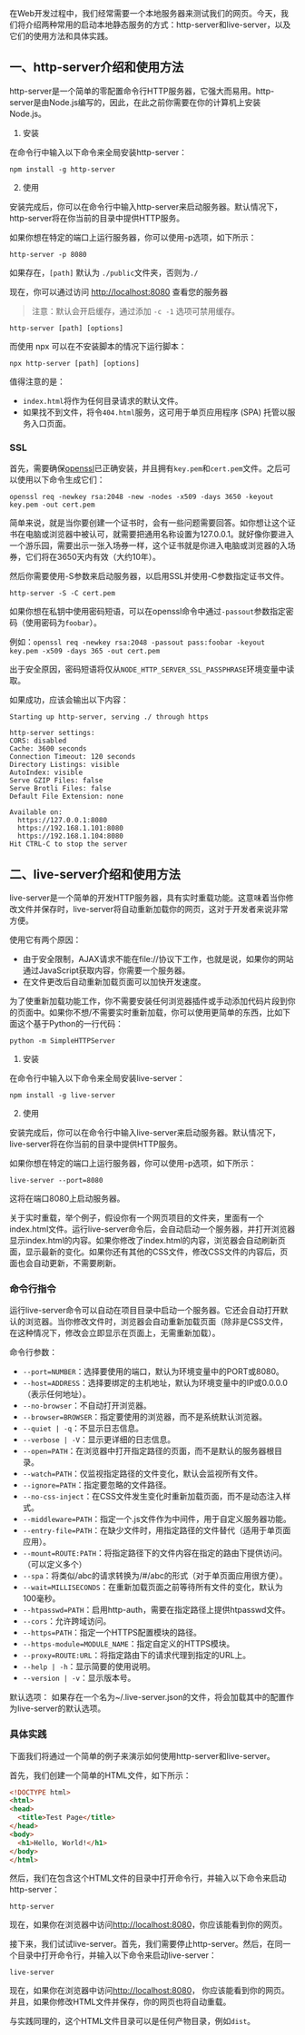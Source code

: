 在Web开发过程中，我们经常需要一个本地服务器来测试我们的网页。今天，我们将介绍两种常用的启动本地静态服务的方式：http-server和live-server，以及它们的使用方法和具体实践。

## 一、http-server介绍和使用方法

http-server是一个简单的零配置命令行HTTP服务器，它强大而易用。http-server是由Node.js编写的，因此，在此之前你需要在你的计算机上安装Node.js。

1.  安装

在命令行中输入以下命令来全局安装http-server：

```
npm install -g http-server
```

2.  使用

安装完成后，你可以在命令行中输入http-server来启动服务器。默认情况下，http-server将在你当前的目录中提供HTTP服务。

如果你想在特定的端口上运行服务器，你可以使用-p选项，如下所示：

```
http-server -p 8080
```

如果存在，`[path]` 默认为 `./public`文件夹，否则为`./`

现在，你可以通过访问 [http://localhost:8080](http://localhost:8080/) 查看您的服务器

> 注意：默认会开启缓存，通过添加 `-c -1` 选项可禁用缓存。

```
http-server [path] [options]
```

而使用 npx 可以在不安装脚本的情况下运行脚本：

```
npx http-server [path] [options]
```

值得注意的是：

-   `index.html`将作为任何目录请求的默认文件。
-   如果找不到文件，将令`404.html`服务，这可用于单页应用程序 (SPA) 托管以服务入口页面。

### SSL

首先，需要确保[openssl](https://github.com/openssl/openssl)已正确安装，并且拥有`key.pem`和`cert.pem`文件。之后可以使用以下命令生成它们：

```
openssl req -newkey rsa:2048 -new -nodes -x509 -days 3650 -keyout key.pem -out cert.pem
```

简单来说，就是当你要创建一个证书时，会有一些问题需要回答。如你想让这个证书在电脑或浏览器中被认可，就需要把通用名称设置为127.0.0.1。就好像你要进入一个游乐园，需要出示一张入场券一样，这个证书就是你进入电脑或浏览器的入场券，它们将在3650天内有效（大约10年）。

然后你需要使用-S参数来启动服务器，以启用SSL并使用-C参数指定证书文件。

```
http-server -S -C cert.pem
```

如果你想在私钥中使用密码短语，可以在openssl命令中通过`-passout`参数指定密码（使用密码为`foobar`）。

例如：`openssl req -newkey rsa:2048 -passout pass:foobar -keyout key.pem -x509 -days 365 -out cert.pem`

出于安全原因，密码短语将仅从`NODE_HTTP_SERVER_SSL_PASSPHRASE`环境变量中读取。

如果成功，应该会输出以下内容：

```
Starting up http-server, serving ./ through https

http-server settings:
CORS: disabled
Cache: 3600 seconds
Connection Timeout: 120 seconds
Directory Listings: visible
AutoIndex: visible
Serve GZIP Files: false
Serve Brotli Files: false
Default File Extension: none

Available on:
  https://127.0.0.1:8080
  https://192.168.1.101:8080
  https://192.168.1.104:8080
Hit CTRL-C to stop the server
```

## 二、live-server介绍和使用方法

live-server是一个简单的开发HTTP服务器，具有实时重载功能。这意味着当你修改文件并保存时，live-server将自动重新加载你的网页，这对于开发者来说非常方便。

使用它有两个原因：

-   由于安全限制，AJAX请求不能在file://协议下工作，也就是说，如果你的网站通过JavaScript获取内容，你需要一个服务器。
-   在文件更改后自动重新加载页面可以加快开发速度。

为了使重新加载功能工作，你不需要安装任何浏览器插件或手动添加代码片段到你的页面中。如果你不想/不需要实时重新加载，你可以使用更简单的东西，比如下面这个基于Python的一行代码：

```
python -m SimpleHTTPServer
```

1.  安装

在命令行中输入以下命令来全局安装live-server：

```
npm install -g live-server
```

2.  使用

安装完成后，你可以在命令行中输入live-server来启动服务器。默认情况下，live-server将在你当前的目录中提供HTTP服务。

如果你想在特定的端口上运行服务器，你可以使用-p选项，如下所示：

```
live-server --port=8080
```

这将在端口8080上启动服务器。

关于实时重载，举个例子，假设你有一个网页项目的文件夹，里面有一个index.html文件。运行live-server命令后，会自动启动一个服务器，并打开浏览器显示index.html的内容。如果你修改了index.html的内容，浏览器会自动刷新页面，显示最新的变化。如果你还有其他的CSS文件，修改CSS文件的内容后，页面也会自动更新，不需要刷新。

### 命令行指令

运行live-server命令可以自动在项目目录中启动一个服务器。它还会自动打开默认的浏览器。当你修改文件时，浏览器会自动重新加载页面（除非是CSS文件，在这种情况下，修改会立即显示在页面上，无需重新加载）。

命令行参数：

-   `--port=NUMBER`：选择要使用的端口，默认为环境变量中的PORT或8080。
-   `--host=ADDRESS`：选择要绑定的主机地址，默认为环境变量中的IP或0.0.0.0（表示任何地址）。
-   `--no-browser`：不自动打开浏览器。
-   `--browser=BROWSER`：指定要使用的浏览器，而不是系统默认浏览器。
-   `--quiet | -q`：不显示日志信息。
-   `--verbose | -V`：显示更详细的日志信息。
-   `--open=PATH`：在浏览器中打开指定路径的页面，而不是默认的服务器根目录。
-   `--watch=PATH`：仅监视指定路径的文件变化，默认会监视所有文件。
-   `--ignore=PATH`：指定要忽略的文件路径。
-   `--no-css-inject`：在CSS文件发生变化时重新加载页面，而不是动态注入样式。
-   `--middleware=PATH`：指定一个.js文件作为中间件，用于自定义服务器功能。
-   `--entry-file=PATH`：在缺少文件时，用指定路径的文件替代（适用于单页面应用）。
-   `--mount=ROUTE:PATH`：将指定路径下的文件内容在指定的路由下提供访问。（可以定义多个）
-   `--spa`：将类似/abc的请求转换为/#/abc的形式（对于单页面应用很方便）。
-   `--wait=MILLISECONDS`：在重新加载页面之前等待所有文件的变化，默认为100毫秒。
-   `--htpasswd=PATH`：启用http-auth，需要在指定路径上提供htpasswd文件。
-   `--cors`：允许跨域访问。
-   `--https=PATH`：指定一个HTTPS配置模块的路径。
-   `--https-module=MODULE_NAME`：指定自定义的HTTPS模块。
-   `--proxy=ROUTE:URL`：将指定路由下的请求代理到指定的URL上。
-   `--help | -h`：显示简要的使用说明。
-   `--version | -v`：显示版本号。

默认选项： 如果存在一个名为~/.live-server.json的文件，将会加载其中的配置作为live-server的默认选项。

### 具体实践

下面我们将通过一个简单的例子来演示如何使用http-server和live-server。

首先，我们创建一个简单的HTML文件，如下所示：

```html
<!DOCTYPE html>
<html>
<head>
  <title>Test Page</title>
</head>
<body>
  <h1>Hello, World!</h1>
</body>
</html>
```

然后，我们在包含这个HTML文件的目录中打开命令行，并输入以下命令来启动http-server：

```
http-server
```

现在，如果你在浏览器中访问[http://localhost:8080](http://localhost:8080/)，你应该能看到你的网页。

接下来，我们试试live-server。首先，我们需要停止http-server。然后，在同一个目录中打开命令行，并输入以下命令来启动live-server：

```
live-server
```

现在，如果你在浏览器中访问[http://localhost:8080](http://localhost:8080/)， 你应该能看到你的网页。并且，如果你修改HTML文件并保存，你的网页也将自动重载。

与实践同理的，这个HTML文件目录可以是任何产物目录，例如`dist`。